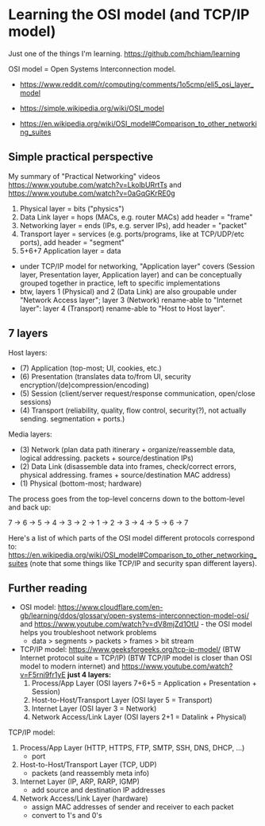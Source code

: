 # Learning the OSI model (and TCP/IP model)

Just one of the things I'm learning. https://github.com/hchiam/learning

OSI model = Open Systems Interconnection model.

- https://www.reddit.com/r/computing/comments/1o5cmp/eli5_osi_layer_model

- https://simple.wikipedia.org/wiki/OSI_model

- https://en.wikipedia.org/wiki/OSI_model#Comparison_to_other_networking_suites

## Simple practical perspective

My summary of "Practical Networking" videos https://www.youtube.com/watch?v=LkolbURrtTs and https://www.youtube.com/watch?v=0aGqGKrRE0g

1) Physical layer = bits ("physics")
2) Data Link layer = hops (MACs, e.g. router MACs) add header = "frame"
3) Networking layer = ends (IPs, e.g. server IPs), add header = "packet"
4) Transport layer = services (e.g. ports/programs, like at TCP/UDP/etc ports), add header = "segment"
5) 5+6+7 Application layer = data
  - under TCP/IP model for networking, "Application layer" covers (Session layer, Presentation layer, Application layer) and can be conceptually grouped together in practice, left to specific implementations
  - btw, layers 1 (Physical) and 2 (Data Link) are also groupable under "Network Access layer"; layer 3 (Network) rename-able to "Internet layer": layer 4 (Transport) rename-able to "Host to Host layer".

## 7 layers

Host layers:

- (7) Application (top-most; UI, cookies, etc.)
- (6) Presentation (translates data to/from UI, security encryption/(de)compression/encoding)
- (5) Session (client/server request/response communication, open/close sessions)
- (4) Transport (reliability, quality, flow control, security(?), not actually sending. segmentation + ports.)

Media layers:

- (3) Network (plan data path itinerary + organize/reassemble data, logical addressing. packets + source/destination IPs)
- (2) Data Link (disassemble data into frames, check/correct errors, physical addressing. frames + source/destination MAC address)
- (1) Physical (bottom-most; hardware)

The process goes from the top-level concerns down to the bottom-level and back up:

7 -> 6 -> 5 -> 4 -> 3 -> 2 -> 1 -> 2 -> 3 -> 4 -> 5 -> 6 -> 7

Here's a list of which parts of the OSI model different protocols correspond to: https://en.wikipedia.org/wiki/OSI_model#Comparison_to_other_networking_suites (note that some things like TCP/IP and security span different layers).

## Further reading

- OSI model: https://www.cloudflare.com/en-gb/learning/ddos/glossary/open-systems-interconnection-model-osi/ and https://www.youtube.com/watch?v=dV8mjZd1OtU - the OSI model helps you troubleshoot network problems
  - data > segments > packets > frames > bit stream
- TCP/IP model: https://www.geeksforgeeks.org/tcp-ip-model/ (BTW Internet protocol suite = TCP/IP) (BTW TCP/IP model is closer than OSI model to modern internet) and https://www.youtube.com/watch?v=F5rni9fr1yE **just 4 layers:**
  1. Process/App Layer (OSI layers 7+6+5 = Application + Presentation + Session)
  2. Host-to-Host/Transport Layer (OSI layer 5 = Transport)
  3. Internet Layer (OSI layer 3 = Network)
  4. Network Access/Link Layer (OSI layers 2+1 = Datalink + Physical)

TCP/IP model:

1. Process/App Layer (HTTP, HTTPS, FTP, SMTP, SSH, DNS, DHCP, ...)
   - port
2. Host-to-Host/Transport Layer (TCP, UDP)
   - packets (and reassembly meta info)
3. Internet Layer (IP, ARP, RARP, IGMP)
   - add source and destination IP addresses
4. Network Access/Link Layer (hardware)
   - assign MAC addresses of sender and receiver to each packet
   - convert to 1's and 0's
